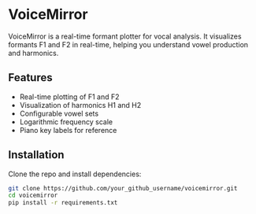 # VoiceMirror

VoiceMirror is a real-time formant plotter for vocal analysis. It visualizes formants F1 and F2 in real-time, helping you understand vowel production and harmonics.

## Features

- Real-time plotting of F1 and F2
- Visualization of harmonics H1 and H2
- Configurable vowel sets
- Logarithmic frequency scale
- Piano key labels for reference

## Installation

Clone the repo and install dependencies:

```sh
git clone https://github.com/your_github_username/voicemirror.git
cd voicemirror
pip install -r requirements.txt
